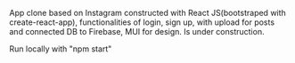 App clone based on Instagram constructed with React JS(bootstraped with create-react-app), functionalities of login, sign up, with upload for posts and connected DB to Firebase, MUI for design. Is under construction.

Run locally with "npm start"
